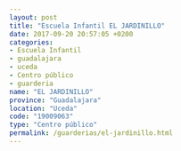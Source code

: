 ```yaml
---
layout: post
title: "Escuela Infantil EL JARDINILLO"
date: 2017-09-20 20:57:05 +0200
categories:
- Escuela Infantil
- guadalajara
- uceda
- Centro público
- guarderia
name: "EL JARDINILLO"
province: "Guadalajara"
location: "Uceda"
code: "19009063"
type: "Centro público"
permalink: /guarderias/el-jardinillo.html
---
```

